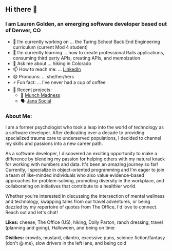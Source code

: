## Hi there 👋
### I am Lauren Golden, an emerging software developer based out of Denver, CO 
<!--
**goldenll/goldenll** is a ✨ _special_ ✨ repository because its `README.md` (this file) appears on your GitHub profile.

Here are some ideas to get you started:
-->
- 🔭 I’m currently working on ... the Turing School Back End Engineering curriculum (current Mod 4 student)
- 🌱 I’m currently learning ... how to create professional Rails applications, consuming third party APIs, creating APIs, and memoization
- 💬 Ask me about ... hiking in Colorado
- 📫 How to reach me: ... [LinkedIn](https://www.linkedin.com/in/goldenll/)
- 😄 Pronouns: ... she/her/hers
- ⚡ Fun fact: ... I've never had a cup of coffee
- 📁 Recent projects:
  - 🏀 [Munch Madness](https://github.com/orgs/Munch-Madness/repositories)
  - 🗣️ [Jana Social](https://github.com/orgs/jana-social/repositories)

### About Me: 

I am a former psychologist who took a leap into the world of technology as a software developer. After dedicating over a decade to providing specialized trauma care to underserved populations, I decided to channel my skills and passions into a new career path. 

As a software developer, I discovered an exciting opportunity to make a difference by blending my passion for helping others with my natural knack for working with numbers and data. It's been an amazing journey so far! Currently, I specialize in object-oriented programming and I'm eager to join a team of like-minded individuals who also value evidence-based approaches for problem-solving, promoting diversity in the workplace, and collaborating on initiatives that contribute to a healthier world.

Whether you're interested in discussing the intersection of mental wellness and technology, swapping tales from our travel adventures, or being dazzled by my repertoire of quotes from The Office, I'd love to connect. Reach out and let's chat!


**Likes:** cheese, The Office (US), hiking, Dolly Parton, ranch dressing, travel (planning and going), Halloween, and being on time

**Dislikes:** crowds, mustard, cilantro, excessive puns, science fiction/fantasy (don't @ me), slow drivers in the left lane, and being cold
